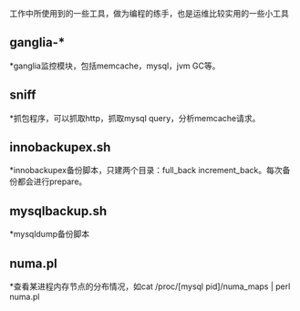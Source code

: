 工作中所使用到的一些工具，做为编程的练手，也是运维比较实用的一些小工具

ganglia-*
--------------
*ganglia监控模块，包括memcache，mysql，jvm GC等。

sniff
--------------
*抓包程序，可以抓取http，抓取mysql query，分析memcache请求。

innobackupex.sh
--------------
*innobackupex备份脚本，只建两个目录：full_back increment_back。每次备份都会进行prepare。

mysqlbackup.sh 
-------------
*mysqldump备份脚本

numa.pl
-------------
*查看某进程内存节点的分布情况，如cat /proc/[mysql pid]/numa_maps | perl numa.pl
